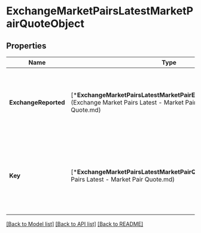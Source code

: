 # ExchangeMarketPairsLatestMarketPairQuoteObject

## Properties
Name | Type | Description | Notes
------------ | ------------- | ------------- | -------------
**ExchangeReported** | [***ExchangeMarketPairsLatestMarketPairExchangeReportedQuote**](Exchange Market Pairs Latest - Market Pair Exchange Reported Quote.md) | A default exchange reported quote containing raw exchange reported values. | [default to null]
**Key** | [***ExchangeMarketPairsLatestMarketPairQuote**](Exchange Market Pairs Latest - Market Pair Quote.md) | One or more market quotes where $key is the conversion currency requested, ex. USD | [default to null]

[[Back to Model list]](../README.md#documentation-for-models) [[Back to API list]](../README.md#documentation-for-api-endpoints) [[Back to README]](../README.md)


